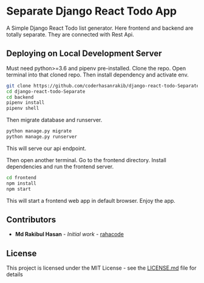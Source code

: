# Separate Django React Todo App

A Simple Django React Todo list generator. Here frontend and backend are totally separate. They are connected with Rest Api.

## Deploying on Local Development Server

Must need python>=3.6 and pipenv pre-installed. Clone the repo. Open terminal into that cloned repo. Then install dependency and activate env.

```bash
git clone https://github.com/coderhasanrakib/django-react-todo-Separate.git
cd django-react-todo-Separate
cd backend
pipenv install
pipenv shell
```

Then migrate database and runserver. 

```bash
python manage.py migrate
python manage.py runserver
```
This will serve our api endpoint.

Then open another terminal. Go to the frontend directory. Install dependencies and run the frontend server.
```bash
cd frontend
npm install
npm start
```
This will start a frontend web app in default browser. Enjoy the app.


## Contributors
* **Md Rakibul Hasan** - *Initial work* - [rahacode](https://github.com/rahacode)

## License

This project is licensed under the MIT License - see the [LICENSE.md](LICENSE.md) file for details
